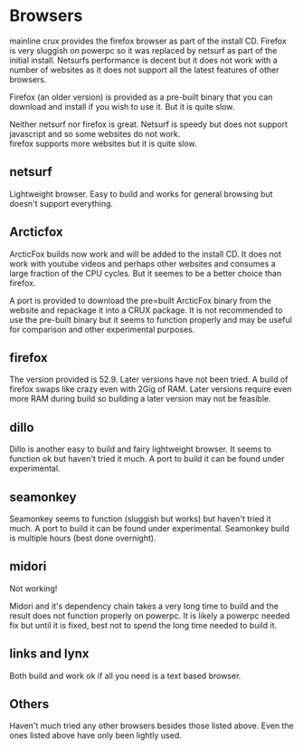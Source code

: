 

# Browsers

mainline crux provides the firefox browser as part of the install CD.   Firefox is very sluggish on powerpc so it was replaced by
netsurf as part of the initial install.   Netsurfs performance is decent but
it does not work with a number of websites as it does not support all
the latest features of other browsers.

Firefox (an older version) is provided as a pre-built binary that you can download and install if you wish to use it.   But it is
quite slow.

Neither netsurf nor firefox is great.    Netsurf is speedy but does not support javascript and so some websites do not work.   
firefox supports more websites but it is quite slow.  



## netsurf

Lightweight browser.  Easy to build and works for general browsing but doesn't support everything.

## Arcticfox

ArcticFox builds now work and will be added to the install CD.   It does not work with youtube videos and perhaps
other websites and consumes a large fraction of the CPU cycles.  But it seemes to be a better choice than firefox.

A port is provided to download the pre=built ArcticFox binary from the website and repackage it into a CRUX package.
It is not recommended to use the pre-built binary but it seems to function properly and may be useful for comparison 
and other experimental purposes.

## firefox

The version provided is 52.9.   Later versions have not been tried.   A build of firefox swaps like crazy even with 2Gig of RAM.   Later
versions require even more RAM during build so building a later version may not be feasible.

## dillo

Dillo is another easy to build and fairy lightweight browser.  It seems to function ok but haven't tried it much.
A port to build it can be found under experimental.

## seamonkey

Seamonkey seems to function (sluggish but works) but haven't tried it much.
A port to build it can be found under experimental.  Seamonkey build is 
multiple hours (best done overnight).


## midori

Not working!

Midori and it's dependency chain takes a very long time to build and the result does not function properly on powerpc.   It is 
likely a powerpc needed fix but until it is fixed, best not to spend the long time needed to build it.

## links and lynx

Both build and work ok if all you need is a text based browser.



## Others

Haven't much tried any other browsers besides those listed above.    Even the ones listed above have only been lightly used.

